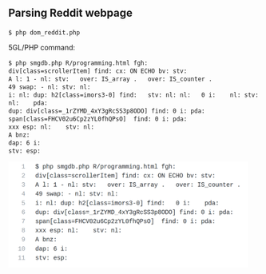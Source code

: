 ## Parsing Reddit webpage

```
$ php dom_reddit.php
```

5GL/PHP command:
```
$ php smgdb.php R/programming.html fgh: 
div[class=scrollerItem] find: cx: ON ECHO bv: stv: 
A l: 1 - nl: stv:   over: IS_array .   over: IS_counter . 
49 swap: - nl: stv: nl:   
i: nl: dup: h2[class=imors3-0] find:   stv: nl: nl:   0 i:    nl: stv: nl:    pda: 
dup: div[class=_1rZYMD_4xY3gRcSS3p8ODO] find: 0 i: pda:  
span[class=FHCV02u6Cp2zYL0fhQPsO]  find: 0 i: pda:   
xxx esp: nl:    stv: nl: 
A bnz:  
dap: 6 i: 
stv: esp:
```


<img src="https://github.com/udexon/SMMP/blob/master/HTML_DOM/dom_reddit.png" width="480">
                                                                                          
                                                                                          
